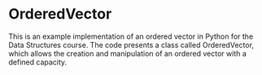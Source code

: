 # OrderedVector
This is an example implementation of an ordered vector in Python for the Data Structures course. The code presents a class called OrderedVector, which allows the creation and manipulation of an ordered vector with a defined capacity.
